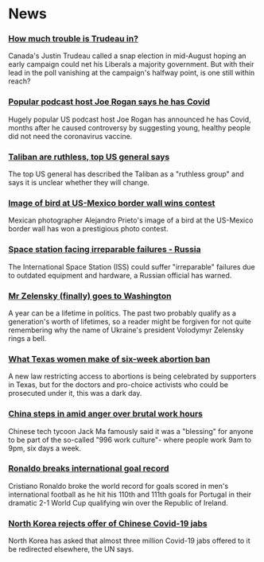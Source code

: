 # News
### [How much trouble is Trudeau in?](https://www.bbc.com/news/world-us-canada-58389802)
Canada's Justin Trudeau called a snap election in mid-August hoping an early campaign could net his Liberals a majority government. But with their lead in the poll vanishing at the campaign's halfway point, is one still within reach? 
### [Popular podcast host Joe Rogan says he has Covid](https://www.bbc.com/news/world-us-canada-58416801)
Hugely popular US podcast host Joe Rogan has announced he has Covid, months after he caused controversy by suggesting young, healthy people did not need the coronavirus vaccine.
### [Taliban are ruthless, top US general says](https://www.bbc.com/news/world-us-canada-58415877)
The top US general has described the Taliban as a "ruthless group" and says it is unclear whether they will change.
### [Image of bird at US-Mexico border wall wins contest](https://www.bbc.com/news/world-latin-america-58404382)
Mexican photographer Alejandro Prieto's image of a bird at the US-Mexico border wall has won a prestigious photo contest.
### [Space station facing irreparable failures - Russia](https://www.bbc.com/news/world-europe-58408911)
The International Space Station (ISS) could suffer "irreparable" failures due to outdated equipment and hardware, a Russian official has warned. 
### [Mr Zelensky (finally) goes to Washington](https://www.bbc.com/news/world-us-canada-58414184)
A year can be a lifetime in politics. The past two probably qualify as a generation's worth of lifetimes, so a reader might be forgiven for not quite remembering why the name of Ukraine's president Volodymyr Zelensky rings a bell.
### [What Texas women make of six-week abortion ban](https://www.bbc.com/news/world-us-canada-58416037)
A new law restricting access to abortions is being celebrated by supporters in Texas, but for the doctors and pro-choice activists who could be prosecuted under it, this was a dark day.
### [China steps in amid anger over brutal work hours](https://www.bbc.com/news/world-asia-china-58381538)
Chinese tech tycoon Jack Ma famously said it was a "blessing" for anyone to be part of the so-called "996 work culture"- where people work 9am to 9pm, six days a week. 
### [Ronaldo breaks international goal record](https://www.bbc.com/sport/football/58412201)
Cristiano Ronaldo broke the world record for goals scored in men's international football as he hit his 110th and 111th goals for Portugal in their dramatic 2-1 World Cup qualifying win over the Republic of Ireland.
### [North Korea rejects offer of Chinese Covid-19 jabs](https://www.bbc.com/news/world-asia-58408913)
North Korea has asked that almost three million Covid-19 jabs offered to it be redirected elsewhere, the UN says.
